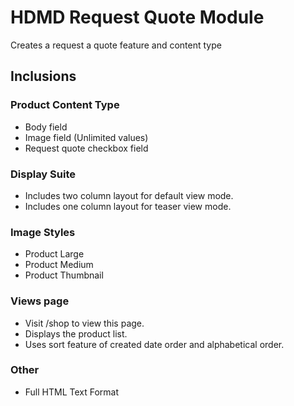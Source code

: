 # HDMD Request Quote Module
Creates a request a quote feature and content type

## Inclusions

### Product Content Type
- Body field
- Image field (Unlimited values)
- Request quote checkbox field

### Display Suite
- Includes two column layout for default view mode.
- Includes one column layout for teaser view mode.

### Image Styles
- Product Large
- Product Medium
- Product Thumbnail

### Views page
- Visit /shop to view this page.
- Displays the product list.
- Uses sort feature of created date order and alphabetical order.

### Other
- Full HTML Text Format

[Drupal Profile]: https://www.drupal.org/user/2523544/